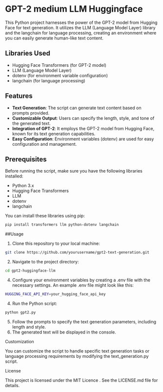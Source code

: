 
# GPT-2 medium LLM Huggingface

This Python project harnesses the power of the GPT-2 model from Hugging Face for text generation. It utilizes the LLM (Language Model Layer) library and the langchain for language processing, creating an environment where you can easily generate human-like text content.

## Libraries Used

- Hugging Face Transformers (for GPT-2 model)
- LLM (Language Model Layer) 
- dotenv (for environment variable configuration)
- langchain (for language processing)

## Features

- **Text Generation**: The script can generate text content based on prompts provided.
- **Customizable Output**: Users can specify the length, style, and tone of the generated text.
- **Integration of GPT-2**: It employs the GPT-2 model from Hugging Face, known for its text generation capabilities.
- **Easy Configuration**: Environment variables (dotenv) are used for easy configuration and management.

## Prerequisites

Before running the script, make sure you have the following libraries installed:

- Python 3.x
- Hugging Face Transformers
- LLM
- dotenv
- langchain

You can install these libraries using pip:

```bash
pip install transformers llm python-dotenv langchain
```
##Usage

1.	Clone this repository to your local machine:
   
```bash
git clone https://github.com/yourusername/gpt2-text-generation.git
```
2.	Navigate to the project directory:

   
```bash
cd gpt2-huggingface-llm
```

4.	Configure your environment variables by creating a .env file with the necessary settings. An example .env file might look like this:

```bash
HUGGING_FACE_API_KEY=your_hugging_face_api_key
```

4.	Run the Python script:
   
```bash
python gpt2.py
```

5.	Follow the prompts to specify the text generation parameters, including length and style. 
6.	The generated text will be displayed in the console.

Customization

You can customize the script to handle specific text generation tasks or language processing requirements by modifying the text_generation.py script.

License

This project is licensed under the MIT Licence . See the LICENSE.md file for details.



